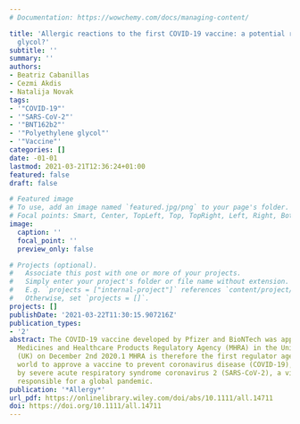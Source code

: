 ```yaml
---
# Documentation: https://wowchemy.com/docs/managing-content/

title: 'Allergic reactions to the first COVID-19 vaccine: a potential role of Polyethylene
  glycol?'
subtitle: ''
summary: ''
authors:
- Beatriz Cabanillas
- Cezmi Akdis
- Natalija Novak
tags:
- '"COVID-19"'
- '"SARS-CoV-2"'
- '"BNT162b2"'
- '"Polyethylene glycol"'
- '"Vaccine"'
categories: []
date: -01-01
lastmod: 2021-03-21T12:36:24+01:00
featured: false
draft: false

# Featured image
# To use, add an image named `featured.jpg/png` to your page's folder.
# Focal points: Smart, Center, TopLeft, Top, TopRight, Left, Right, BottomLeft, Bottom, BottomRight.
image:
  caption: ''
  focal_point: ''
  preview_only: false

# Projects (optional).
#   Associate this post with one or more of your projects.
#   Simply enter your project's folder or file name without extension.
#   E.g. `projects = ["internal-project"]` references `content/project/deep-learning/index.md`.
#   Otherwise, set `projects = []`.
projects: []
publishDate: '2021-03-22T11:30:15.907216Z'
publication_types:
- '2'
abstract: The COVID-19 vaccine developed by Pfizer and BioNTech was approved by the
  Medicines and Healthcare Products Regulatory Agency (MHRA) in the United Kingdom
  (UK) on December 2nd 2020.1 MHRA is therefore the first regulator agency in the
  world to approve a vaccine to prevent coronavirus disease (COVID-19), which is caused
  by severe acute respiratory syndrome coronavirus 2 (SARS-CoV-2), a virus that is
  responsible for a global pandemic.
publication: '*Allergy*'
url_pdf: https://onlinelibrary.wiley.com/doi/abs/10.1111/all.14711
doi: https://doi.org/10.1111/all.14711
---
```

